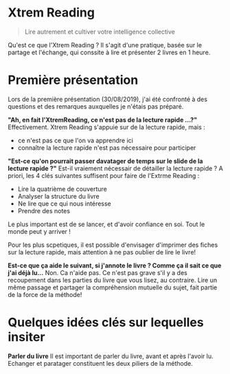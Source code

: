 

# Xtrem Reading
> Lire autrement et cultiver votre intelligence collective

Qu'est ce que l'Xtrem Reading ?
Il s'agit d'une pratique, basée sur le partage et l'échange, qui conssite à lire et présenter 2 livres en 1 heure.

# Première présentation
 Lors de la première présentation (30/08/2019), j'ai été confronté à des questions et des remarques auxquelles je n'étais pas préparé.
 
 **"Ah, en fait l'XtremReading, ce n'est pas de la lecture rapide ...?"**
 Effectivement. Xtrem Reading s'appuie sur de la lecture rapide, mais :
 
 - ce n'est pas ce que l'on va apprendre ici
 - connaître la lecture rapide n'est pas nécessaire pour participer
 
 **"Est-ce qu'on pourrait passer davatager de temps sur le slide de la lecture rapide ?"**
 Est-il vraiement nécessair de détailler la lecture rapide ?
 A priori, les 4 clés suivantes suffisent pour faire de l'Extrme Reading :
 
 - Lire la quatrième de couverture
 - Analyser la structure du livre
 - Ne lire que ce qui nous intéresse
 - Prendre des notes
 
 Le plus important est de se lancer, et d'avoir confiance en soi. Tout le monde peut y arriver !
 
 Pour les plus scpetiques, il est possible d'envisager d'imprimer des fiches sur la lecture rapide,
 mais attention à ne pas oublier de lire le livre!
 
 **Est-ce que ça aide le suivant, si j'annote le livre ? Comme ça il sait ce que j'ai déjà lu...**
 Non. Ca n'aide pas. Ce n'est pas grave s'il y a des recoupement dans les parties du livre que vous lisez, au contraire.
 Lire un même passage et partager la compréhension mutuelle du sujet, fait partie de la force de la méthode!
 
 # Quelques idées clés sur lequelles insiter
 
 **Parler du livre**
 Il est important de parler du livre, avant et après l'avoir lu.
 Echanger et paratager constituent les deux piliers de la méthode.
 
